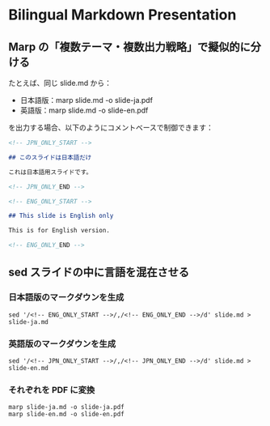 # Bilingual Markdown Presentation

## Marp の「複数テーマ・複数出力戦略」で擬似的に分ける

たとえば、同じ slide.md から：

- 日本語版：marp slide.md -o slide-ja.pdf
- 英語版：marp slide.md -o slide-en.pdf

を出力する場合、以下のようにコメントベースで制御できます：

```markdown
<!-- JPN_ONLY_START -->

## このスライドは日本語だけ

これは日本語用スライドです。

<!-- JPN_ONLY_END -->

<!-- ENG_ONLY_START -->

## This slide is English only

This is for English version.

<!-- ENG_ONLY_END -->
```

## sed スライドの中に言語を混在させる

### 日本語版のマークダウンを生成

```
sed '/<!-- ENG_ONLY_START -->/,/<!-- ENG_ONLY_END -->/d' slide.md > slide-ja.md
```

### 英語版のマークダウンを生成

```
sed '/<!-- JPN_ONLY_START -->/,/<!-- JPN_ONLY_END -->/d' slide.md > slide-en.md
```

### それぞれを PDF に変換

```
marp slide-ja.md -o slide-ja.pdf
marp slide-en.md -o slide-en.pdf
```
